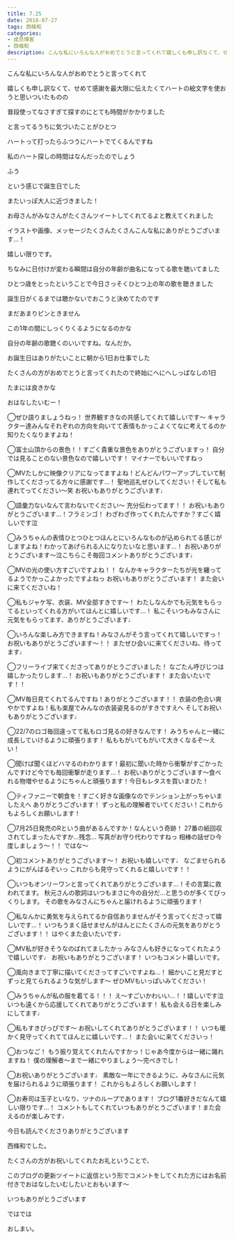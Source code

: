 ```yaml
---
title: 7.25
date: 2018-07-27
tags: 西條和
categories: 
- 成员博客
- 西條和
description: こんな私にいろんな人がおめでとうと言ってくれて嬉しくも申し訳なくて、せめて感謝を最大限に伝えたくてハートの絵文字を使おうと思いついたものの普段使ってなさすぎて探...
---
```


















こんな私にいろんな人がおめでとうと言ってくれて










嬉しくも申し訳なくて、せめて感謝を最大限に伝えたくてハートの絵文字を使おうと思いついたものの









普段使ってなさすぎて探すのにとても時間がかかりました
















と言ってるうちに気づいたことがひとつ











ハートって打ったらふつうにハートでてくるんですね










私のハート探しの時間はなんだったのでしょう








ふう














という感じで誕生日でした











またいっぽ大人に近づきました！










お母さんがみなさんがたくさんツイートしてくれてるよと教えてくれました









イラストや画像、メッセージたくさんたくさんこんな私にありがとうございます…！










嬉しい限りです。














ちなみに日付けが変わる瞬間は自分の年齢が曲名になってる歌を聴いてました








ひとつ歳をとったということで今日さっそくひとつ上の年の歌を聴きました











誕生日がくるまでは聴かないでおこうと決めてたのです









まだあまりピンときません











この1年の間にしっくりくるようになるのかな












自分の年齢の歌聴くのいいですね。なんだか。
















お誕生日はありがたいことに朝から1日お仕事でした









たくさんの方がおめでとうと言ってくれたので終始にへにへしっぱなしの1日












たまには良きかな













おはなしたいむー！







◯ぜひ語りましょうねっ！
世界観すきなの共感してくれて嬉しいです〜
キャラクター達みんなそれぞれの方向を向いてて表情もかっこよくてなに考えてるのか知りたくなりますよね！







◯富士山頂からの景色！！すごく貴重な景色をありがとうございますっ！
自分では見ることのない景色なので嬉しいです！
マイナーでもいいですねっ








◯MVたしかに映像クリアになってますよね！どんどんパワーアップしていて制作してくださってる方々に感謝です…！
聖地巡礼ぜひしてください！そして私も連れてってください〜笑
お祝いもありがとうございます♩






◯語彙力ないなんて言わないでください〜
充分伝わってます！！
お祝いもありがとうございます…！フラミンゴ！
わざわざ作ってくれたんですか？すごく嬉しいです泣








◯みうちゃんの表情ひとつひとつほんとにいろんなものが込められてる感じがしますよね！わかってあげられる人になりたいなと思います…！
お祝いありがとうございます〜泣こちらこそ毎回コメントありがとうございます♩









◯MVの光の使い方すごいですよね！！
なんかキャラクターたちが光を纏ってるようでかっこよかったですよねっ
お祝いもありがとうございます！
また会いに来てくださいね！







◯私もジャケ写、衣装、MV全部すきです〜！
わたしなんかでも元気をもらってるといってくれる方がいてほんとに嬉しいです…！
私こそいつもみなさんに元気をもらってます、ありがとうございます♩







◯いろんな楽しみ方できますね！みなさんがそう言ってくれて嬉しいですっ！
お祝いもありがとうございます〜！！
またぜひ会いに来てくださいね、待ってます♩







◯フリーライブ来てくださってありがとうございました！
なごたん呼びじつは嬉しかったりします…！
お祝いもありがとうございます！
また会いたいです！！







◯MV毎日見てくれてるんですね！ありがとうございます！！
衣装の色合い爽やかですよね！私も楽屋でみんなの衣装姿見るのがすきですえへ
そしてお祝いもありがとうございます♩







◯22/7のロゴ毎回違ってて私もロゴ見るの好きなんです！
みうちゃんと一緒に成長していけるように頑張ります！
私ももがいてもがいて大きくなるぞ〜えい！






◯聞けば聞くほどハマるのわかります！最初に聞いた時から衝撃がすごかったんですけど今でも毎回衝撃が走ります…！
お祝いありがとうございます〜食べれる物増やせるようにちゃんと頑張ります！今日もレタスを買いまひた！






◯ティファニーで朝食を！すごく好きな画像なのでテンション上がっちゃいましたえへ
ありがとうございます！
ずっと私の理解者でいてください！これからもよろしくお願いします！







◯7月25日発売のRという曲があるんですか！なんという奇跡！
27番の紙回収されてしまったんですか…残念…
写真がお守り代わりですねっ
相棒の話ぜひ今度しましょう〜！！
ではな〜







◯初コメントありがとうございます〜！
お祝いも嬉しいです♩
なごませられるようにがんばるぞいっ
これからも見守ってくれると嬉しいです！！







◯いつもオンリーワンと言ってくれてありがとうございます…！その言葉に救われてます。
秋元さんの歌詞はいつもまさに今の自分だ…と思うのが多くてびっくりします。
その歌をみなさんにちゃんと届けれるように頑張ります！






◯私なんかに勇気を与えられてるか自信ありませんがそう言ってくださって嬉しいです…！
いつもうまく話せませんがほんとにたくさんの元気をありがとうございます！！
はやくまた会いたいです♩






◯MV私が好きそうなのばれてましたかっ
みなさんも好きになってくれたようで嬉しいです♩
お祝いもありがとうございます！
いつもコメント嬉しいです。






◯風向きまで丁寧に描いてくださってすごいですよね…！
細かいこと見だすとずっと見てられるような気がします〜
ぜひMVもいっぱいみてください！









◯みうちゃんが私の服を着てる！！！
え〜すごいかわいい…！！嬉しいです泣
いつも遠くから応援してくれてありがとうございます！
私も会える日を楽しみにしてます♩







◯私もすきぴっぴです〜
お祝いしてくれてありがとうございます！！
いつも暖かく見守ってくれててほんとに嬉しいです…！
また会いに来てくださいっ！





◯おつなご！
もう振り覚えてくれたんですかっ！じゃあ今度からは一緒に踊れますね！
僕の理解者〜まで一緒にやりましょう〜完ぺきでし！





◯お祝いありがとうございます♩
素敵な一年にできるように、みなさんに元気を届けられるように頑張ります！
これからもよろしくお願いします！






◯お寿司は玉子といなり、ツナのループであります！
ブログ1番好きだなんて嬉しい限りです…！
コメントもしてくれていつもありがとうございます！また会えるのが楽しみです♩













今日も読んでくださりありがとうございます











西條和でした。









たくさんの方がお祝いしてくれたお礼ということで、










このブログの更新ツイートに返信という形でコメントをしてくれた方にはお名前付きでおはなしたいむしたいとおもいます〜











いつもありがとうございます





ではでは











おしまい。



